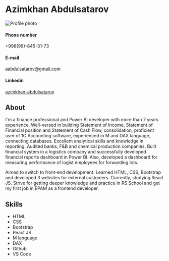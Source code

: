 # Azimkhan Abdulsatarov
![Profile photo](https://i.ibb.co/2qSzBYV/photo-for-cv-aab.jpg)
#### Phone number
+998(99)-845-31-73

#### E-mail
aabdulsatarov@gmail.com

#### Linkedin
[azimkhan-abdulsatarov](https://www.linkedin.com/in/azimkhan-abdulsatarov/)

## About

I'm a finance professional and Power BI developer with more than 7 years experience. Well-versed in building Statement of Income,
Statement of Financial position and Statement of Cash Flow, consolidation, proficient user of 1C Accounting software, experienced in M and DAX language, connecting databases. Excellent analytical skills and knowledge in reporting. Audited banks, F&B and chemical production companies. Built financial system in a logistics company and successfully developed financial reports dashboard in Power BI. Also, developed a dashboard for measuring performance of logist employees for forwarding lots.

Aimed to switch to front-end development. Learned HTML, CSS, Bootstrap and developed 3 websites for external customers. Currently, studying React JS. Strive for getting deeper knowledge and practice in RS School and get my first job in EPAM as a frontend developer.

## Skills
- HTML
- CSS
- Bootstrap
- React JS
- M language
- DAX
- Github
- VS Code

